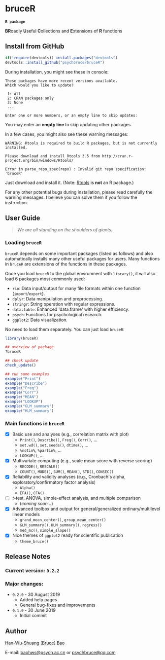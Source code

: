 # bruceR
**`R package`**

**BR**oadly **U**seful **C**ollections and **E**xtensions of **R** functions


## Install from GitHub
```r
if(!require(devtools)) install.packages("devtools")
devtools::install_github("psychbruce/bruceR")
```

During installation, you might see these in console:
```
These packages have more recent versions available.
Which would you like to update?

 1: All
 2: CRAN packages only
 3: None
 ...

Enter one or more numbers, or an empty line to skip updates:
```
You may enter an **empty line** to skip updating other packages.

In a few cases, you might also see these warning messages:
```
WARNING: Rtools is required to build R packages, but is not currently installed.

Please download and install Rtools 3.5 from http://cran.r-project.org/bin/windows/Rtools/

Error in parse_repo_spec(repo) : Invalid git repo specification: 'bruceR'
```
Just download and install it. (Note: [Rtools](http://cran.r-project.org/bin/windows/Rtools/) is **not** an R package.)

For any other potential bugs during installation, please read carefully the warning messages. I believe you can solve them if you follow the instruction.


## User Guide
> *We are all standing on the shoulders of giants.*

### Loading `bruceR`
`bruceR` depends on some important packages (listed as follows) and also automatically installs many other useful packages for users. Many functions in `bruceR` are extensions of the functions in these packages.

Once you load `bruceR` to the global environment with `library()`, it will also load 6 packages most commonly used:
- `rio`: Data input/output for many file formats within one function (`import`/`export`).
- `dplyr`: Data manipulation and preprocessing.
- `stringr`: String operation with regular expressions.
- `data.table`: Enhanced 'data.frame' with higher efficiency.
- `psych`: Functions for psychological research.
- `ggplot2`: Data visualization.

No need to load them separately. You can just load `bruceR`:
```r
library(bruceR)

## overview of package
?bruceR

## check update
check_update()

## run some examples
example("Print")
example("Describe")
example("Freq")
example("Corr")
example("MEAN")
example("LOOKUP")
example("GLM_summary")
example("HLM_summary")
```

### Main functions in `bruceR`
- [x] Basic use and analyses (e.g., correlation matrix with plot)
  + `Print()`, `Describe()`, `Freq()`, `Corr()`, ...
  + `set.wd()`, `set.seeds()`, `dtime()`, ...
  + `%notin%`, `%partin%`, ...
  + `LOOKUP()`, ...
- [x] Multivariate computing (e.g., scale mean score with reverse scoring)
  + `RECODE()`, `RESCALE()`
  + `COUNT()`, `MODE()`, `SUM()`, `MEAN()`, `STD()`, `CONSEC()`
- [x] Reliability and validity analyses (e.g., Cronbach's alpha, exploratory/confirmatory factor analysis)
  + `Alpha()`
  + `EFA()`, `CFA()`
- [ ] *t*-test, ANOVA, simple-effect analysis, and multiple comparison
  + (*coming soon...*)
- [x] Advanced toolbox and output for general/generalized ordinary/multilevel linear models
  + `grand_mean_center()`, `group_mean_center()`
  + `GLM_summary()`, `HLM_summary()`, `regress()`
  + `med_mc()`, `simple_slope()`
- [x] Nice themes of `ggplot2` ready for scientific publication
  + `theme_bruce()`


## Release Notes
### Current version: `0.2.2`
### Major changes:
+ `0.2.0` - 30 August 2019
  + Added help pages
  + General bug-fixes and improvements
+ `0.1.0` - 30 June 2019
  + Initial commit


## Author
[Han-Wu-Shuang (Bruce) Bao](https://www.zhihu.com/people/psychbruce/ "Personal profile on Zhihu.com")

E-mail: baohws@psych.ac.cn or psychbruce@qq.com
